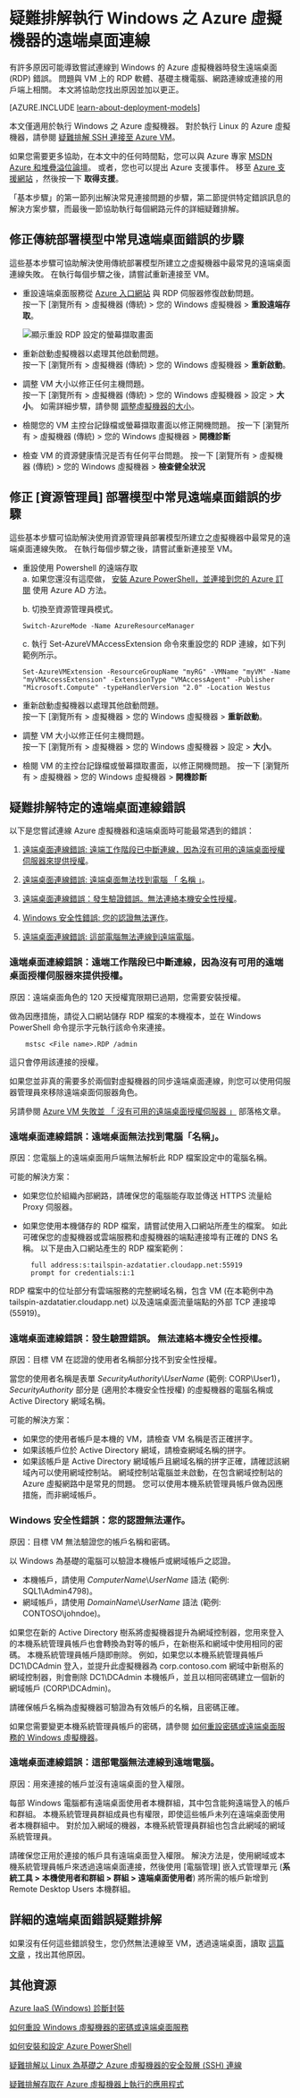 <properties
    pageTitle="疑難排解遠端桌面連線到 Azure VM | Microsoft Azure"
    description="在 Windows VM 上疑難排解遠端桌面連線錯誤。 取得快速因應步驟、錯誤訊息的說明和詳細的網路疑難排解。"
    keywords="Remote desktop error,remote desktop connection error,cannot connect to VM,remote desktop troubleshooting"
    services="virtual-machines"
    documentationCenter=""
    authors="dsk-2015"
    manager="timlt"
    editor=""
    tags="top-support-issue,azure-service-management,azure-resource-manager"/>

<tags
    ms.service="virtual-machines"
    ms.workload="infrastructure-services"
    ms.tgt_pltfrm="vm-windows"
    ms.devlang="na"
    ms.topic="article"
    ms.date="10/27/2015"
    ms.author="dkshir"/>

# 疑難排解執行 Windows 之 Azure 虛擬機器的遠端桌面連線

有許多原因可能導致嘗試連線到 Windows 的 Azure 虛擬機器時發生遠端桌面 (RDP) 錯誤。 問題與 VM 上的 RDP 軟體、基礎主機電腦、網路連線或連接的用戶端上相關。 本文將協助您找出原因並加以更正。  

[AZURE.INCLUDE [learn-about-deployment-models](../../includes/learn-about-deployment-models-both-include.md)]

本文僅適用於執行 Windows 之 Azure 虛擬機器。 對於執行 Linux 的 Azure 虛擬機器，請參閱 [疑難排解 SSH 連接至 Azure VM](virtual-machines-troubleshoot-ssh-connections.md)。

如果您需要更多協助，在本文中的任何時間點，您可以與 Azure 專家 [MSDN Azure 和堆疊溢位論壇](http://azure.microsoft.com/support/forums/)。 或者，您也可以提出 Azure 支援事件。 移至 [Azure 支援網站](http://azure.microsoft.com/support/options/) ，然後按一下 **取得支援**。

「基本步驟」的第一節列出解決常見連接問題的步驟，第二節提供特定錯誤訊息的解決方案步驟，而最後一節協助執行每個網路元件的詳細疑難排解。

## 修正傳統部署模型中常見遠端桌面錯誤的步驟

這些基本步驟可協助解決使用傳統部署模型所建立之虛擬機器中最常見的遠端桌面連線失敗。 在執行每個步驟之後，請嘗試重新連接至 VM。

- 重設遠端桌面服務從 [Azure 入口網站](https://portal.azure.com) 與 RDP 伺服器修復啟動問題。<br>
    按一下 [瀏覽所有 > 虛擬機器 (傳統) > 您的 Windows 虛擬機器 > **重設遠端存取**。

    ![顯示重設 RDP 設定的螢幕擷取畫面](./media/virtual-machines-troubleshoot-remote-desktop-connections/Portal-RDP-Reset-Windows.png)

- 重新啟動虛擬機器以處理其他啟動問題。<br>
    按一下 [瀏覽所有 > 虛擬機器 (傳統) > 您的 Windows 虛擬機器 > **重新啟動**。

- 調整 VM 大小以修正任何主機問題。<br>
    按一下 [瀏覽所有 > 虛擬機器 (傳統) > 您的 Windows 虛擬機器 > 設定 > **大小**。 如需詳細步驟，請參閱 [調整虛擬機器的大小](https://msdn.microsoft.com/library/dn168976.aspx)。

- 檢閱您的 VM 主控台記錄檔或螢幕擷取畫面以修正開機問題。
    按一下 [瀏覽所有 > 虛擬機器 (傳統) > 您的 Windows 虛擬機器 > **開機診斷**

- 檢查 VM 的資源健康情況是否有任何平台問題。 
    按一下 [瀏覽所有 > 虛擬機器 (傳統) > 您的 Windows 虛擬機器 > **檢查健全狀況**

## 修正 [資源管理員] 部署模型中常見遠端桌面錯誤的步驟

這些基本步驟可協助解決使用資源管理員部署模型所建立之虛擬機器中最常見的遠端桌面連線失敗。 在執行每個步驟之後，請嘗試重新連接至 VM。

- 重設使用 Powershell 的遠端存取<br>
    a. 如果您還沒有這麼做， [安裝 Azure PowerShell，並連接到您的 Azure 訂閱](../powershell-install-configure.md) 使用 Azure AD 方法。

    b. 切換至資源管理員模式。

    ```
    Switch-AzureMode -Name AzureResourceManager
    ```
    c. 執行 Set-AzureVMAccessExtension 命令來重設您的 RDP 連線，如下列範例所示。

    ```
    Set-AzureVMExtension -ResourceGroupName "myRG" -VMName "myVM" -Name "myVMAccessExtension" -ExtensionType "VMAccessAgent" -Publisher "Microsoft.Compute" -typeHandlerVersion "2.0" -Location Westus
    ```

- 重新啟動虛擬機器以處理其他啟動問題。<br>
    按一下 [瀏覽所有 > 虛擬機器 > 您的 Windows 虛擬機器 > **重新啟動**。

- 調整 VM 大小以修正任何主機問題。<br>
    按一下 [瀏覽所有 > 虛擬機器 > 您的 Windows 虛擬機器 > 設定 > **大小**。

- 檢閱 VM 的主控台記錄檔或螢幕擷取畫面，以修正開機問題。
    按一下 [瀏覽所有 > 虛擬機器 > 您的 Windows 虛擬機器 > **開機診斷**


## 疑難排解特定的遠端桌面連線錯誤

以下是您嘗試連線 Azure 虛擬機器和遠端桌面時可能最常遇到的錯誤：

1. [遠端桌面連線錯誤: 遠端工作階段已中斷連線，因為沒有可用的遠端桌面授權伺服器來提供授權](#rdplicense)。

2. [遠端桌面連線錯誤: 遠端桌面無法找到電腦 「 名稱 」](#rdpname)。

3. [遠端桌面連線錯誤：發生驗證錯誤。無法連絡本機安全性授權](#rdpauth)。

4. [Windows 安全性錯誤: 您的認證無法運作](#wincred)。

5. [遠端桌面連線錯誤: 這部電腦無法連線到遠端電腦](#rdpconnect)。

<a id="rdplicense"></a>
### 遠端桌面連線錯誤：遠端工作階段已中斷連線，因為沒有可用的遠端桌面授權伺服器來提供授權。

原因：遠端桌面角色的 120 天授權寬限期已過期，您需要安裝授權。

做為因應措施，請從入口網站儲存 RDP 檔案的本機複本，並在 Windows PowerShell 命令提示字元執行該命令來連接。

        mstsc <File name>.RDP /admin

這只會停用該連接的授權。

如果您並非真的需要多於兩個對虛擬機器的同步遠端桌面連線，則您可以使用伺服器管理員來移除遠端桌面伺服器角色。

另請參閱 [Azure VM 失敗並 「 沒有可用的遠端桌面授權伺服器 」](http://blogs.msdn.com/b/wats/archive/2014/01/21/rdp-to-azure-vm-fails-with-quot-no-remote-desktop-license-servers-available-quot.aspx) 部落格文章。

<a id="rdpname"></a>
### 遠端桌面連線錯誤：遠端桌面無法找到電腦「名稱」。

原因：您電腦上的遠端桌面用戶端無法解析此 RDP 檔案設定中的電腦名稱。

可能的解決方案：

- 如果您位於組織內部網路，請確保您的電腦能存取並傳送 HTTPS 流量給 Proxy 伺服器。
- 如果您使用本機儲存的 RDP 檔案，請嘗試使用入口網站所產生的檔案。 如此可確保您的虛擬機器或雲端服務和虛擬機器的端點連接埠有正確的 DNS 名稱。 以下是由入口網站產生的 RDP 檔案範例：

        full address:s:tailspin-azdatatier.cloudapp.net:55919
        prompt for credentials:i:1

RDP 檔案中的位址部分有雲端服務的完整網域名稱，包含 VM (在本範例中為 tailspin-azdatatier.cloudapp.net) 以及遠端桌面流量端點的外部 TCP 連接埠 (55919)。

<a id="rdpauth"></a>
### 遠端桌面連線錯誤：發生驗證錯誤。 無法連絡本機安全性授權。

原因：目標 VM 在認證的使用者名稱部分找不到安全性授權。

當您的使用者名稱是表單 *SecurityAuthority*\\*UserName* (範例: CORP\User1)， *SecurityAuthority* 部分是 (適用於本機安全性授權) 的虛擬機器的電腦名稱或 Active Directory 網域名稱。

可能的解決方案：

- 如果您的使用者帳戶是本機的 VM，請檢查 VM 名稱是否正確拼字。
- 如果該帳戶位於 Active Directory 網域，請檢查網域名稱的拼字。
- 如果該帳戶是 Active Directory 網域帳戶且網域名稱的拼字正確，請確認該網域內可以使用網域控制站。 網域控制站電腦並未啟動，在包含網域控制站的 Azure 虛擬網路中是常見的問題。 您可以使用本機系統管理員帳戶做為因應措施，而非網域帳戶。

<a id="wincred"></a>
### Windows 安全性錯誤：您的認證無法運作。

原因：目標 VM 無法驗證您的帳戶名稱和密碼。

以 Windows 為基礎的電腦可以驗證本機帳戶或網域帳戶之認證。

- 本機帳戶，請使用 *ComputerName*\\*UserName* 語法 (範例: SQL1\Admin4798)。
- 網域帳戶，請使用 *DomainName*\\*UserName* 語法 (範例: CONTOSO\johndoe)。

如果您在新的 Active Directory 樹系將虛擬機器提升為網域控制器，您用來登入的本機系統管理員帳戶也會轉換為對等的帳戶，在新樹系和網域中使用相同的密碼。 本機系統管理員帳戶隨即刪除。 例如，如果您以本機系統管理員帳戶 DC1\DCAdmin 登入，並提升此虛擬機器為 corp.contoso.com 網域中新樹系的網域控制器，則會刪除 DC1\DCAdmin 本機帳戶，並且以相同密碼建立一個新的網域帳戶 (CORP\DCAdmin)。

請確保帳戶名稱為虛擬機器可驗證為有效帳戶的名稱，且密碼正確。

如果您需要變更本機系統管理員帳戶的密碼，請參閱 [如何重設密碼或遠端桌面服務的 Windows 虛擬機器](virtual-machines-windows-reset-password.md)。

<a id="rdpconnect"></a>
### 遠端桌面連線錯誤：這部電腦無法連線到遠端電腦。

原因：用來連接的帳戶並沒有遠端桌面的登入權限。

每部 Windows 電腦都有遠端桌面使用者本機群組，其中包含能夠遠端登入的帳戶和群組。 本機系統管理員群組成員也有權限，即使這些帳戶未列在遠端桌面使用者本機群組中。 對於加入網域的機器，本機系統管理員群組也包含此網域的網域系統管理員。

請確保您正用於連接的帳戶具有遠端桌面登入權限。 解決方法是，使用網域或本機系統管理員帳戶來透過遠端桌面連接，然後使用 [電腦管理] 嵌入式管理單元 (**系統工具 > 本機使用者和群組 > 群組 > 遠端桌面使用者**) 將所需的帳戶新增到 Remote Desktop Users 本機群組。

## 詳細的遠端桌面錯誤疑難排解

如果沒有任何這些錯誤發生，您仍然無法連線至 VM，透過遠端桌面，讀取 [這篇文章](virtual-machines-rdp-detailed-troubleshoot.md) ，找出其他原因。


## 其他資源

[Azure IaaS (Windows) 診斷封裝](https://home.diagnostics.support.microsoft.com/SelfHelp?knowledgebaseArticleFilter=2976864)

[如何重設 Windows 虛擬機器的密碼或遠端桌面服務](virtual-machines-windows-reset-password.md)

[如何安裝和設定 Azure PowerShell](../install-configure-powershell.md)

[疑難排解以 Linux 為基礎之 Azure 虛擬機器的安全殼層 (SSH) 連線](virtual-machines-troubleshoot-ssh-connections.md)

[疑難排解存取在 Azure 虛擬機器上執行的應用程式](virtual-machines-troubleshoot-access-application.md)

